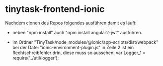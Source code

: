 # tinytask-frontend-ionic

Nachdem clonen des Repos folgendes ausführen damit es läuft:

- neben "npm install" auch "npm install angular2-jwt" ausführen.

- im Ordner "TinyTask/node_modules/@ionic/app-scripts/dist/webpack" bei der Datei "ionic-environment-plugin.js" in Zeile 2 ist ein Rechtschreibfehler drin, diese muss so aussehen: var Logger_1 = require('../util/logger');
